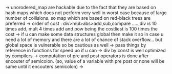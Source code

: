 -> unorodered_map are hackable due to the fact that they are based on hash maps which does not perform very well in worst case because of large number of collisions.
so map which are based on red-black trees are preferred
-> order of cost : div>mul>abs>add,sub,compare  ..... div is 10 times add, mult 4 times add and pow being the costliest is 100 times the cost
-> if u can make some data structures global then make it so in case u need a lot of memory and there are a lot of chance of stack overflow... but global space is vulnerable so be 
cautious as well
-> pass things by reference in functions for speed uo if u can
-> div by const is well optimized by compilers
-> computation of pre and post operators is done after encouter of semicolon. (so, value of a variable with pre post or none will be same until it encouters semicolon)
->
